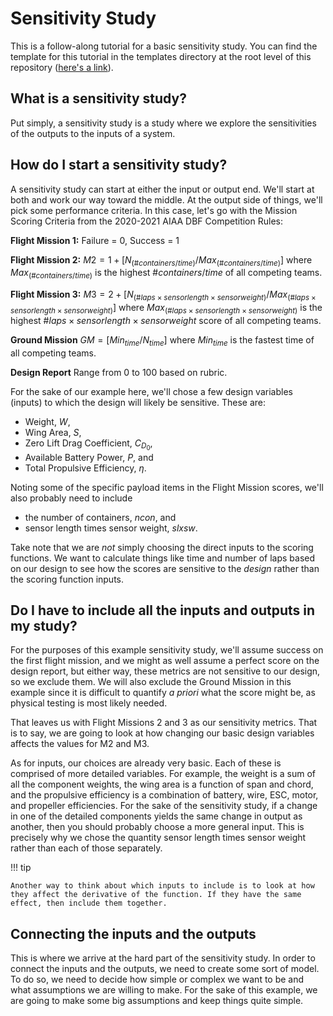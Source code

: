 # Sensitivity Study

This is a follow-along tutorial for a basic sensitivity study.  You can find the template for this tutorial in the templates directory at the root level of this repository ([here's a link](../../../templates/sensitivity.jl)).


## What is a sensitivity study?
Put simply, a sensitivity study is a study where we explore the sensitivities of the outputs to the inputs of a system.


## How do I start a sensitivity study?
A sensitivity study can start at either the input or output end.  We'll start at both and work our way toward the middle.
At the output side of things, we'll pick some performance criteria.  In this case, let's go with the Mission Scoring Criteria from the 2020-2021 AIAA DBF Competition Rules:

**Flight Mission 1:**
Failure = 0, Success = 1

**Flight Mission 2:**
$M2 = 1 + [N_{(\#containers/time)}/Max_{(\#containers/time)}]$
where $Max_{(\#containers/time)}$ is the highest $\#containers/time$ of all competing teams.

**Flight Mission 3:**
$M3 = 2 + [N_{(\#laps \times sensor length \times sensor weight)} / Max_{(\#laps \times sensor length \times sensor weight)}]$
where $Max_{(\#laps \times sensor length \times sensor weight)}$ is the highest $\#laps \times sensor length \times sensor weight$ score of all competing teams.

**Ground Mission**
$GM = [Min_{time} / N_{time}]$
where $Min_{time}$ is the fastest time of all competing teams.

**Design Report**
Range from 0 to 100 based on rubric.


For the sake of our example here, we'll chose a few design variables (inputs) to which the design will  likely be sensitive.  These are:

- Weight, $W$,
- Wing Area, $S$,
- Zero Lift Drag Coefficient, $C_{D_0}$,
- Available Battery Power, $P$, and
- Total Propulsive Efficiency, $\eta$.

Noting some of the specific payload items in the Flight Mission scores, we'll also probably need to include
- the number of containers, $ncon$, and
- sensor length times sensor weight, $slxsw$.

Take note that we are *not* simply choosing the direct inputs to the scoring functions.  We want to calculate things like time and number of laps based on our design to see how the scores are sensitive to the *design* rather than the scoring function inputs.


## Do I have to include all the inputs and outputs in my study?
For the purposes of this example sensitivity study, we'll assume success on the first flight mission, and we might as well assume a perfect score on the design report, but either way, these metrics are not sensitive to our design, so we exclude them.  We will also exclude the Ground Mission in this example since it is difficult to quantify *a priori* what the score might be, as physical testing is most likely needed.

That leaves us with Flight Missions 2 and 3 as our sensitivity metrics. That is to say, we are going to look at how changing our basic design variables affects the values for M2 and M3.

As for inputs, our choices are already very basic.  Each of these is comprised of more detailed variables. For example, the weight is a sum of all the component weights, the wing area is a function of span and chord, and the propulsive efficiency is a combination of battery, wire, ESC, motor, and propeller efficiencies.  For the sake of the sensitivity study, if a change in one of the detailed components yields the same change in output as another, then you should probably choose a more general input.  This is precisely why we chose the quantity sensor length times sensor weight rather than each of those separately.

!!! tip

    Another way to think about which inputs to include is to look at how they affect the derivative of the function. If they have the same effect, then include them together.

## Connecting the inputs and the outputs

This is where we arrive at the hard part of the sensitivity study.  In order to connect the inputs and the outputs, we need to create some sort of model.  To do so, we need to decide how simple or complex we want to be and what assumptions we are willing to make.  For the sake of this example, we are going to make some big assumptions and keep things quite simple.

